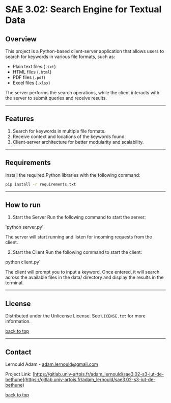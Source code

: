 # SAE 3.02: Search Engine for Textual Data

## Overview
This project is a Python-based client-server application that allows users to search for keywords in various file formats, such as:
- Plain text files (`.txt`)
- HTML files (`.html`)
- PDF files (`.pdf`)
- Excel files (`.xlsx`)

The server performs the search operations, while the client interacts with the server to submit queries and receive results.

---

## Features
1. Search for keywords in multiple file formats.
2. Receive context and locations of the keywords found.
3. Client-server architecture for better modularity and scalability.

---

## Requirements
Install the required Python libraries with the following command:
```bash
pip install -r requirements.txt
```
---

## How to run 
1. Start the Server
Run the following command to start the server:

'python server.py'

The server will start running and listen for incoming requests from the client.

2. Start the Client
Run the following command to start the client:

python client.py`

The client will prompt you to input a keyword. Once entered, it will search across the available files in the data/ directory and display the results in the terminal.

---

## License

Distributed under the Unlicense License. See `LICENSE.txt` for more information.

[back to top](#readme-top)

---

## Contact

Lernould Adam - adam.lernould@gmail.com

Project Link: [https://gitlab.univ-artois.fr/adam_lernould/sae3.02-s3-iut-de-bethune](https://gitlab.univ-artois.fr/adam_lernould/sae3.02-s3-iut-de-bethune)

[back to top](#readme-top)

